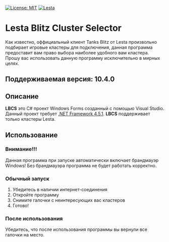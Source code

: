[![License: MIT](https://img.shields.io/badge/License-MIT-green.svg)](https://opensource.org/licenses/MIT) [![Lesta](https://img.shields.io/badge/L-blue)](https://lesta.ru/ru) 
# Lesta Blitz Cluster Selector
Как известно, оффициальный клиент Tanks Blitz от Lesta произвольно подбирает игровые кластеры для подключения, данная программа предоставит вам право выбора наиболее удобного вам кластера.
Прошу вас использовать данную программу исключительно в мирных целях.

## Поддерживаемая версия: 10.4.0

## Описание

**LBCS** это C# проект Windows Forms созданный с помощью Visual Studio. Данный проект требует [.NET Framework 4.5.1](https://www.microsoft.com/ru-ru/download/details.aspx?id=40779). 
**LBCS** поддерживает только кластеры Lesta.

## Использование
### Внимание!!!
Данная программа при запуске автоматически включает брандмауэр Windows!
Без брандмауэра программа не будет работать корректно.

### Обычный запуск
1. Убедитесь в наличии интернет-соединения
2. Откройте программу
3. Снимите галочки с неинтересующих вас кластеров
4. Готово!

### После использования
Убедитесь, что после использования программы вы вернули все галочки на место.
